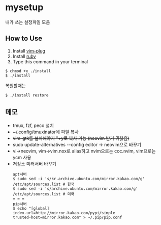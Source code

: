 # mysetup
내가 쓰는 설정파일 모음
## How to Use
1. Install [vim-plug](https://github.com/junegunn/vim-plug)
2. Install [ruby](https://github.com/rbenv/rbenv)
3. Type this command in your terminal
```
$ chmod +x ./install
$ ./install
```
복원할때는
```
$ ./install restore
```

## 메모
* tmux, fzf, peco 설치
* ~/.config/tmuxinator에 파일 복사
* ~~vim-gtk를 설치해야지 "+y로 복사 가능 (neovim 받기 귀찮음)~~
* sudo update-alternatives --config editor -> neovim으로 바꾸기
* vi->neovim, vim->vim.nox로 alias하고 nvim으로는 coc.nvim, vim으로는 ycm 사용
* 저장소 미러서버 바꾸기
  ```
  apt서버
  $ sudo sed -i 's/kr.archive.ubuntu.com/mirror.kakao.com/g' /etc/apt/sources.list # 한국
  $ sudo sed -i 's/archive.ubuntu.com/mirror.kakao.com/g' /etc/apt/sources.list # 미국
  = = =
  pip서버
  $ echo "[global]
  index-url=http://mirror.kakao.com/pypi/simple
  trusted-host=mirror.kakao.com" > ~/.pip/pip.conf
  ```
